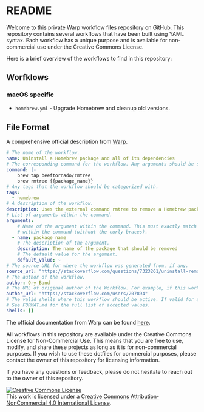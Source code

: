 # README

Welcome to this private Warp workflow files repository on GitHub. This repository contains several workflows that have been built using YAML syntax. Each workflow has a unique purpose and is available for non-commercial use under the Creative Commons License.

Here is a brief overview of the workflows to find in this repository:

## Worfklows

### macOS specific

* `homebrew.yml` - Upgrade Homebrew and cleanup old versions.

## File Format

A comprehensive official description from [Warp](https://github.com/warpdotdev/workflows).

```yaml
# The name of the workflow.
name: Uninstall a Homebrew package and all of its dependencies
# The corresponding command for the workflow. Any arguments should be surrounded with two curly braces. E.g `command {{arg}}`.
command: |-
    brew tap beeftornado/rmtree
    brew rmtree {{package_name}}
# Any tags that the workflow should be categorized with.
tags:
  - homebrew
# A description of the workflow.
description: Uses the external command rmtree to remove a Homebrew package and all of its dependencies
# List of arguments within the command.
arguments:
    # Name of the argument within the command. This must exactly match the name of the argument
    # within the command (without the curly braces).
  - name: package_name
    # The description of the argument.
    description: The name of the package that should be removed
    # The default value for the argument.
    default_value: ~
# The source URL for where the workflow was generated from, if any.
source_url: "https://stackoverflow.com/questions/7323261/uninstall-remove-a-homebrew-package-including-all-its-dependencies"
# The author of the workflow.
author: Ory Band
# The URL of original author of the Workflow. For example, if this workflow was generated from StackOverflow, the `author_url` would be the StackOverflow author's profile page.
author_url: "https://stackoverflow.com/users/207894"
# The valid shells where this workflow should be active. If valid for all shells, this can be left empty.
# See FORMAT.md for the full list of accepted values.
shells: []
```

The official documentation from Warp can be found [here](https://docs.warp.dev/features/entry/workflows#creating-custom-workflows).

All workflows in this repository are available under the Creative Commons License for Non-Commercial Use. This means that you are free to use, modify, and share these projects as long as it is for non-commercial purposes. If you wish to use these dotfiles for commercial purposes, please contact the owner of this repository for licensing information.

If you have any questions or feedback, please do not hesitate to reach out to the owner of this repository.

<a rel="license" href="http://creativecommons.org/licenses/by-nc/4.0/">
    <img
        alt="Creative Commons License"
        style="border-width:0"
        src="https://i.creativecommons.org/l/by-nc/4.0/80x15.png"
    />
</a>
<br />
This work is licensed under a <a rel="license" href="http://creativecommons.org/licenses/by-nc/4.0/">Creative Commons Attribution-NonCommercial 4.0 International License</a>.
